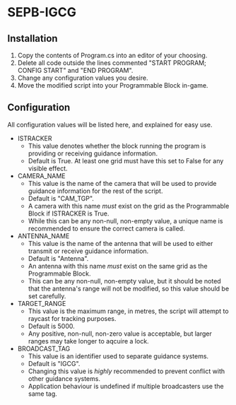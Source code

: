 # SEPB-IGCG

## Installation

1. Copy the contents of Program.cs into an editor of your choosing.
2. Delete all code outside the lines commented "START PROGRAM; CONFIG START" and "END PROGRAM".
3. Change any configuration values you desire.
4. Move the modified script into your Programmable Block in-game.

## Configuration

All configuration values will be listed here, and explained for easy use.

- ISTRACKER
  - This value denotes whether the block running the program is providing or receiving guidance information.
  - Default is True. At least one grid must have this set to False for any visible effect.
- CAMERA_NAME
  - This value is the name of the camera that will be used to provide guidance information for the rest of the script.
  - Default is "CAM_TGP".
  - A camera with this name *must* exist on the grid as the Programmable Block if ISTRACKER is True.
  - While this can be any non-null, non-empty value, a unique name is recommended to ensure the correct camera is called.
- ANTENNA_NAME
  -  This value is the name of the antenna that will be used to either transmit or receive guidance information.
  -  Default is "Antenna".
  -  An antenna with this name *must* exist on the same grid as the Programmable Block.
  - This can be any non-null, non-empty value, but it should be noted that the antenna's range will not be modified, so this value should be set carefully.
- TARGET_RANGE
  - This value is the maximum range, in metres, the script will attempt to raycast for tracking purposes.
  - Default is 5000.
  - Any positive, non-null, non-zero value is acceptable, but larger ranges may take longer to aqcuire a lock.
- BROADCAST_TAG
  - This value is an identifier used to separate guidance systems.
  - Default is "IGCG".
  - Changing this value is *highly* recommended to prevent conflict with other guidance systems.
  - Application behaviour is undefined if multiple broadcasters use the same tag. 
